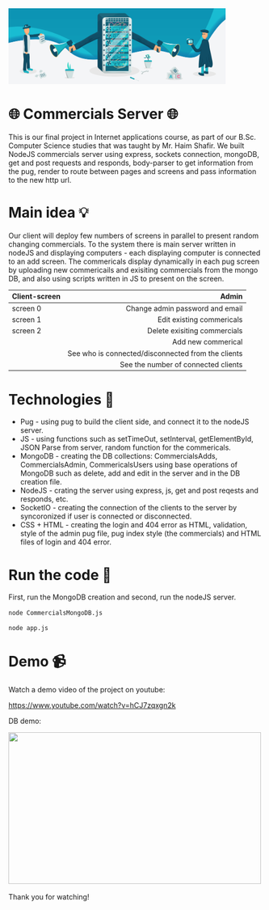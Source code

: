 <img src="commercials.png" width="430" height="150">

# :globe_with_meridians: Commercials Server :globe_with_meridians:

This is our final project in Internet applications course, as part of our B.Sc. Computer Science studies that was taught by Mr. Haim Shafir. We built NodeJS commercials server using express, sockets connection, mongoDB, get and post requests and responds, body-parser to get information from the pug, render to route between pages and screens and pass information to the new http url.

# Main idea :bulb:

Our client will deploy few numbers of screens in parallel to present random changing commercials. To the system there is main server written in nodeJS and displaying computers - each displaying computer is connected to an add screen.
The commericals display dynamically in each pug screen by uploading new commericails and exisiting commercials from the mongo DB, and also using scripts written in JS to present on the screen.

| Client-screen | Admin |
| :------------ | -----:|
| screen 0  | Change admin password and email |
| screen 1 |  Edit existing commericals |
| screen 2 |   Delete exisiting commercials |
|   |   Add new commerical |
|  |    See who is connected/disconnected from the clients |
|  | See the number of connected clients |

# Technologies :flashlight:

- Pug - using pug to build the client side, and connect it to the nodeJS server.
- JS - using functions such as setTimeOut, setInterval, getElementById, JSON Parse from server, random function for the commericals.
- MongoDB - creating the DB collections: CommercialsAdds, CommercialsAdmin, CommericalsUsers using base operations of MongoDB such as delete, add and edit in the server and in
 the DB creation file.
- NodeJS - crating the server using express, js, get and post reqests and responds, etc.
- SocketIO - creating the connection of the clients to the server by syncoronized if user is connected or disconnected.
- CSS + HTML - creating the login and 404 error as HTML, validation, style of the admin pug file, pug index style (the commercials) and HTML files of login and 404 error.

# Run the code :runner:

First, run the MongoDB creation and second, run the nodeJS server.
```
node CommercialsMongoDB.js
```
```
node app.js
```

# Demo :video_camera:

Watch a demo video of the project on youtube:

https://www.youtube.com/watch?v=hCJ7zqxgn2k

DB demo:

<img src="MongoDB Compass - localhost_27017_AllCommercials 2022-02-16 14-22-40.gif" width="500" height="300">


Thank you for watching!
